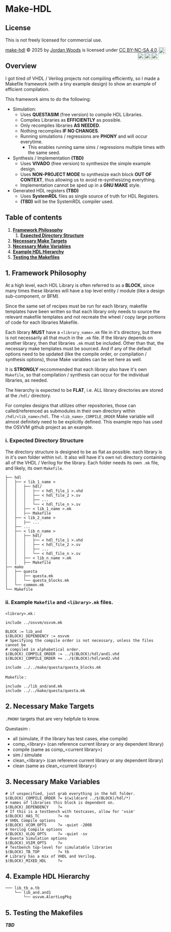 Make-HDL
========

## License

This is not freely licensed for commercial use.

[make-hdl](https://github.com/jordanfwoods/make-hdl) © 2025 by [Jordan Woods](https://github.com/jordanfwoods) is licensed under [CC BY-NC-SA 4.0](https://creativecommons.org/licenses/by-nc-sa/4.0/?ref=chooser-v1).
<img style="float:right;height:22px" src="https://mirrors.creativecommons.org/presskit/icons/cc.svg?ref=chooser-v1" alt="">
<img style="float:right;height:22px" src="https://mirrors.creativecommons.org/presskit/icons/by.svg?ref=chooser-v1" alt="">
<img style="float:right;height:22px" src="https://mirrors.creativecommons.org/presskit/icons/nc.svg?ref=chooser-v1" alt="">
<img style="float:right;height:22px" src="https://mirrors.creativecommons.org/presskit/icons/sa.svg?ref=chooser-v1" alt="">

## Overview

I got tired of VHDL / Verilog projects not compiling efficiently,
so I made a Makefile framework (with a tiny example design)
to show an example of efficient compilation.

This framework aims to do the following:

  * Simulation:
    * Uses **QUESTASIM** (free version) to compile HDL Libraries.
    * Compiles Libraries as **EFFICIENTLY** as possible.
    * Only recompiles libraries **AS NEEDED**.
    * Nothing recompiles **IF NO CHANGES**.
    * Running simulations / regressions are **PHONY** and will occur everytime.
        * This enables running same sims / regressions multiple times with the same seed.
  * Synthesis / Implementation **(TBD)**
    * Uses **VIVADO** (free version) to synthesize the simple example design.
    * Uses **NON-PROJECT MODE** to synthesize each block **OUT OF CONTEXT**, thus allowing us
      to avoid re-synthesizing everything.
    * Implementation cannot be sped up in a **GNU MAKE** style.
  * Generated HDL registers **(TBD)**
    * Uses **SystemRDL** files as single source of truth for HDL Registers.
    * **(TBD)** will be the SystemRDL compiler used.

## Table of contents
1. [**Framework Philosophy**](#philosophy)
    1. [**Expected Directory Structure**](#directory)
2. [**Necessary Make Targets**](#targets)
3. [**Necessary Make Variables**](#variables)
4. [**Example HDL Hierarchy**](#hierarchy)
5. [**Testing the Makefiles**](#testing)

## 1. Framework Philosophy <a name="philosophy"></a>

At a high level, each HDL Library is often referred to as a **BLOCK**, since many times
these libraries will have a top level entity / module (like a design sub-component, or BFM).

Since the same set of recipes must be run for each library, makefile templates have been written
so that each library only needs to source the relevant makefile templates and not recreate the
wheel / copy large portions of code for each libraries Makefile.

Each library **MUST** have a `<library_name>.mk` file in it's directory, but there is not necessarily
all that much in the `.mk` file. If the library depends on another library, then that libraries `.mk`
must be included. Other than that, the necessary make templates must be sourced. And if any of the default options need
to be updated (like the compile order, or compilation / synthesis options), those Make variables can be set here as well.

It is **STRONGLY** reccommended that each library also have it's own `Makefile`, so that compilation / synthesis can
occur for the individual libraries, as needed.

The hierarchy is expected to be **FLAT**, i.e. ALL library directories are stored at the `/hdl/` directory.

For complex designs that utilizes other repositories, those can called/referenced as submodules in their own directory within `/hdl/<lib_name>/hdl`.
The `<lib_name>_COMPILE_ORDER` Make variable will almost definitely need to be explicitly defined. This example repo has used the OSVVM github project as an example.

### i. Expected Directory Structure <a name="directory"></a>

The directory structure is designed to be as flat as possible. each library is in it's own folder within `hdl`. It also will have it's own `hdl` directory containing
all of the VHDL / Verilog for the library. Each folder needs its own `.mk` file, and likely, its own `Makefile`.

```
├── hdl
│   ├── < lib_1_name >
│   │   ├── hdl/
│   │   │   ├── < hdl_file_1 >.vhd
│   │   │   ├── < hdl_file_2 >.sv
│   │   │   ├── ...
│   │   │   └── < hdl_file_n >.sv
│   │   ├── < lib_1_name >.mk
│   │   ├── Makefile
│   ├── < lib_2_name >
│   │   ├── ...
│   ├── ...
│   ├── < lib_n_name >
│   │   ├── hdl/
│   │   │   ├── < hdl_file_1 >.vhd
│   │   │   ├── < hdl_file_2 >.sv
│   │   │   ├── ...
│   │   │   └── < hdl_file_n >.sv
│   │   ├── < lib_n_name >.mk
│   │   ├── Makefile
├── make
│   ├── questa
│   │   ├── questa.mk
│   │   └── questa_blocks.mk
│   └── common.mk
└── Makefile
```

### ii. Example `Makefile` and `<library>.mk` files.
`<library>.mk`  :
```make
include ../osvvm/osvvm.mk

BLOCK := lib_and
$(BLOCK)_DEPENDENCY := osvvm
# Specifying the compile order is not necessary, unless the files cannot be
# compiled in alphabetical order.
$(BLOCK)_COMPILE_ORDER := ../$(BLOCK)/hdl/and1.vhd
$(BLOCK)_COMPILE_ORDER += ../$(BLOCK)/hdl/and2.vhd

include ../../make/questa/questa_blocks.mk
```

`Makefile`  :
```make
include ../lib_and/and.mk
include ../../make/questa/questa.mk
```
## 2. Necessary Make Targets <a name="targets"></a>

`.PHONY` targets that are very helpfule to know.

Questasim   :
  * all (simulate, if the library has test cases, else compile)
  * comp_\<library> (can reference current library or any dependent library)
  * compile (same as comp_\<current library>)
  * sim / simulate
  * clean_\<library> (can reference current library or any dependent library)
  * clean (same as clean_\<current library>)

## 3. Necessary Make Variables <a name="variables"></a>

```make
# if unspecified, just grab everything in the hdl folder.
$(BLOCK)_COMPILE_ORDER ?= $(wildcard ../$(BLOCK)/hdl/*)
# names of libraries this block is dependent on.
$(BLOCK)_DEPENDENCY    ?=
# If this is a testbench with testcases, allow for 'vsim'
$(BLOCK)_HAS_TC        ?= no
# VHDL Compile options
$(BLOCK)_VCOM_OPTS     ?= -quiet -2008
# Verilog Compile options
$(BLOCK)_VLOG_OPTS     ?= -quiet -sv
# Questa Simulation options
$(BLOCK)_VSIM_OPTS     ?=
# Testbench top-level for simulatable libraries
$(BLOCK)_TB_TOP        ?= tb
# Library has a mix of VHDL and Verilog.
$(BLOCK)_MIXED_HDL     ?=
```

## 4. Example HDL Hierarchy <a name="hierarchy"></a>

```
─── lib_tb_a.tb
    └── lib_and.and1
        └── osvvm.AlertLogPkg
```

## 5. Testing the Makefiles <a name="testing"></a>

***TBD***

